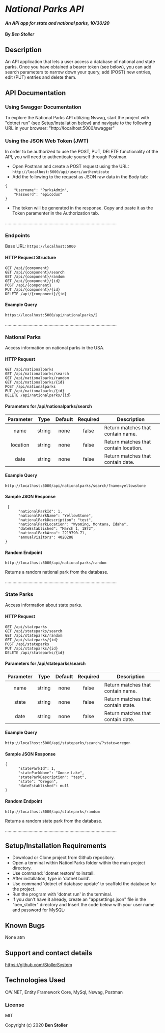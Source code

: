 # _National Parks API_

#### _An API app for state and national parks, 10/30/20_

#### By _**Ben Stoller**_

## Description

An API application that lets a user access a database of national and state parks. 
Once you have obtained a bearer token (see below), you can add search parameters to narrow down your query, add (POST) new entries, edit (PUT) entries and delete them. 


## API Documentation 

### Using Swagger Documentation 
To explore the National Parks API utilizing Nswag, start the project with "dotnet run" (see Setup/Installation below) and navigate to the following URL in your browser: "http://localhost:5000/swagger"

### Using the JSON Web Token (JWT)
In order to be authorized to use the POST, PUT, DELETE functionality of the API, you will need to authenticate yourself through Postman.
* Open Postman and create a POST request using the URL: `http://localhost:5000/api/users/authenticate`
* Add the following to the request as JSON raw data in the Body tab:
```
{
    "Username": "ParksAdmin",
    "Password": "epicodus"
}
```
* The token will be generated in the response. Copy and paste it as the Token paramenter in the Authorization tab.

..........................................................................................

### Endpoints
Base URL: `https://localhost:5000`

#### HTTP Request Structure
```
GET /api/{component}
GET /api/{component}/search
GET /api/{component}/random
GET /api/{component}/{id}
POST /api/{component}
PUT /api/{component}/{id}
DELETE /api/{component}/{id}

```

#### Example Query
```
https://localhost:5000/api/nationalparks/2
```

..........................................................................................

### National Parks
Access information on national parks in the USA.

#### HTTP Request
```
GET /api/nationalparks
GET /api/nationalparks/search
GET /api/nationalparks/random
GET /api/nationalparks/{id}
POST /api/nationalparks
PUT /api/nationalparks/{id}
DELETE /api/nationalparks/{id}

```

#### Parameters for /api/nationalparks/search 
| Parameter | Type | Default | Required | Description |
| :---: | :---: | :---: | :---: | --- |
| name | string | none | false | Return matches that contain name.
| location | string | none | false | Return matches that contain location. |
| date | string | none | false | Return matches that contain date. |



#### Example Query
```
http://localhost:5000/api/nationalparks/search/?name=yellowstone
```

#### Sample JSON Response
```
 {
      "nationalParkId": 1,
      "nationalParkName": "YellowStone",
      "nationalParkDescription": "test",
      "nationalParkLocation": "Wyoming, Montana, Idaha",
      "dateEstablished": "March 1, 1872",
      "nationalParkArea": 2219790.71,
      "annualVisitors": 4020288
}
```
#### Random Endpoint
```
http://localhost:5000/api/nationalparks/random
```
Returns a random national park from the database.

..........................................................................................

### State Parks
Access information about state parks.

#### HTTP Request
```
GET /api/stateparks
GET /api/stateparks/search
GET /api/stateparks/random
GET /api/stateparks/{id}
POST /api/stateparks
PUT /api/stateparks/{id}
DELETE /api/stateparks/{id}

```

####  Parameters for /api/stateparks/search
| Parameter | Type | Default | Required | Description |
| :---: | :---: | :---: | :---: | --- |
| name | string | none | false | Return matches that contain name.
| state | string | none | false | Return matches that contain state. |
| date | string | none | false | Return matches that contain date. |


#### Example Query
```
http://localhost:5000/api/stateparks/search/?state=oregon
```

#### Sample JSON Response
```
{
      "stateParkId": 1,
      "stateParkName": "Goose Lake",
      "stateParkDescription": "test",
      "state": "Oregon",
      "dateEstablished": null
}
```
#### Random Endpoint
```
http://localhost:5000/api/stateparks/random
```
Returns a random state park from the database.

..........................................................................................





## Setup/Installation Requirements

* Download or Clone project from Github repository.
* Open a terminal within NationlParks folder within the main project directory.
* Use command: 'dotnet restore' to install.
* After installation, type in 'dotnet build'.
* Use command 'dotnet ef database update' to scaffold the database for the project.
* Run the program with 'dotnet run' in the terminal.
* If you don't have it already, create an "appsettings.json" file in the "ben_stoller" directory and Insert the code below with your user name and password for   MySQL:



## Known Bugs

None atm

## Support and contact details

https://github.com/StollerSystem

## Technologies Used

C#/.NET, Entity Framework Core, MySql, Nswag, Postman

### License

MIT

Copyright (c) 2020 **Ben Stoller**

